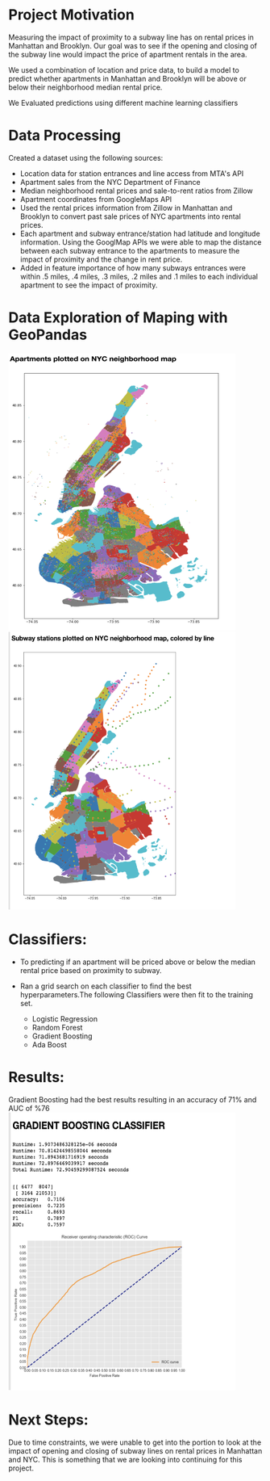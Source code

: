 # Project Motivation
Measuring the impact of proximity to a subway line has on rental prices in Manhattan and Brooklyn. Our goal was to see if the opening and closing of the subway line would impact the price of apartment rentals in the area.

We used a combination of location and price data, to build a model to predict whether apartments in Manhattan and Brooklyn will be above or below their neighborhood median rental price.

We Evaluated predictions using different machine learning classifiers


# Data Processing
Created a dataset using the following sources:
* Location data for station entrances and line access from MTA's API
* Apartment sales from the NYC Department of Finance
* Median neighborhood rental prices and sale-to-rent ratios from Zillow
* Apartment coordinates from GoogleMaps API
* Used the rental prices information from Zillow in Manhattan and Brooklyn to convert past sale prices of NYC apartments into rental prices.
* Each apartment and subway entrance/station had latitude and longitude information. Using the GooglMap APIs we were able to map the distance between each subway entrance to the apartments to measure the impact of proximity and the change in rent price.
* Added in feature importance of how many subways entrances were within .5 miles, .4 miles, .3 miles, .2 miles and .1 miles to each individual apartment to see the impact of proximity.

# Data Exploration of Maping with GeoPandas

<img src="https://github.com/jarty13/NYC--Subway-impact-on-rental-price-/blob/master/data/Aparmtent%20sales%20.png" width="450" height="550">

<img src="https://github.com/jarty13/NYC--Subway-impact-on-rental-price-/blob/master/data/Subway%20%20map.png" width="450" height="550">


# Classifiers: 
- To predicting if an apartment will be priced above or below the median rental price based on proximity to subway. 

- Ran a grid search on each classifier to find the best hyperparameters.The following Classifiers were then fit to the training set.
  * Logistic Regression 
  * Random Forest 
  * Gradient Boosting 
  * Ada Boost 
 

# Results: 
Gradient Boosting had the best results resulting in an accuracy of 71% and AUC of %76
<img src="https://github.com/jarty13/NYC--Subway-impact-on-rental-price-/blob/master/data/Gradient%20Boosting%20Classifier.png" width="450" height="550">

# Next Steps: 
Due to time constraints, we were unable to get into the portion to look at the impact of opening and closing of subway lines on rental prices in Manhattan and NYC. This is something that we are looking into continuing for this project. 
